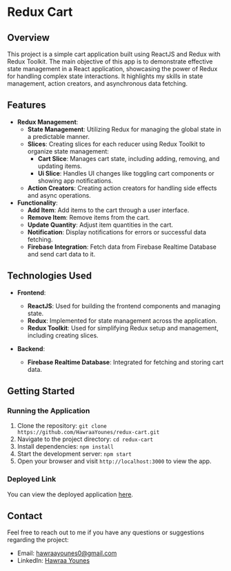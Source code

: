 # Redux Cart

## Overview

This project is a simple cart application built using ReactJS and Redux with Redux Toolkit. The main objective of this app is to demonstrate effective state management in a React application, showcasing the power of Redux for handling complex state interactions. It highlights my skills in state management, action creators, and asynchronous data fetching.

## Features

- **Redux Management**:
  - **State Management**: Utilizing Redux for managing the global state in a predictable manner.
  - **Slices**: Creating slices for each reducer using Redux Toolkit to organize state management:
    - **Cart Slice**: Manages cart state, including adding, removing, and updating items.
    - **Ui Slice**: Handles UI changes like toggling cart components or showing app notifications.
  - **Action Creators**: Creating action creators for handling side effects and async operations.
- **Functionality**:
  - **Add Item**: Add items to the cart through a user interface.
  - **Remove Item**: Remove items from the cart.
  - **Update Quantity**: Adjust item quantities in the cart.
  - **Notification**: Display notifications for errors or successful data fetching.
  - **Firebase Integration**: Fetch data from Firebase Realtime Database and send cart data to it.

## Technologies Used

- **Frontend**:
  - **ReactJS**: Used for building the frontend components and managing state.
  - **Redux**: Implemented for state management across the application.
  - **Redux Toolkit**: Used for simplifying Redux setup and management, including creating slices.

- **Backend**:
  - **Firebase Realtime Database**: Integrated for fetching and storing cart data.

## Getting Started

### Running the Application

1. Clone the repository: `git clone https://github.com/HawraaYounes/redux-cart.git`
2. Navigate to the project directory: `cd redux-cart`
3. Install dependencies: `npm install`
4. Start the development server: `npm start`
5. Open your browser and visit `http://localhost:3000` to view the app.

### Deployed Link

You can view the deployed application [here](https://redux-cart-red.vercel.app/).

## Contact

Feel free to reach out to me if you have any questions or suggestions regarding the project:

- Email: [hawraayounes0@gmail.com](mailto:hawraayounes0@gmail.com)
- LinkedIn: [Hawraa Younes](https://www.linkedin.com/in/hawraa-younes-a05b33233/)
